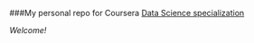 ###My personal repo for Coursera [Data Science specialization](http://www.coursera.org/specializations/jhudatascience)

*Welcome!*
